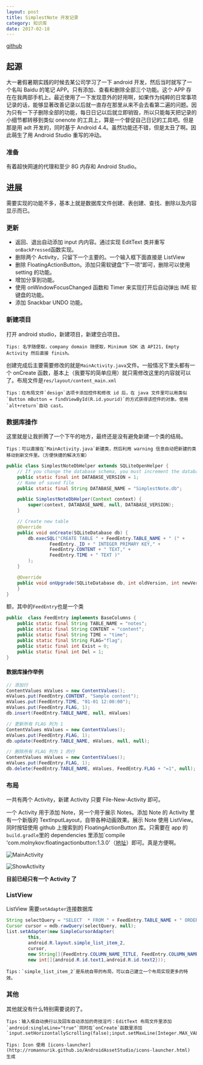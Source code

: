 ```yaml
---
layout: post
title: SimplestNote 开发记录
category: 知识库
date: 2017-02-18
---
```


[github](https://github.com/zYeoman/SimplestNote)

## 起源
大一暑假暑期实践的时候去某公司学习了一下 android 开发，然后当时就写了一个名叫 Baidu 的笔记 APP。只有添加、查看和删除全部三个功能。这个 APP 存在在我两部手机上。最近使用了一下发现意外的好用啊，如果作为纯粹的日常事项记录的话，能够显著改善记录以后就一直存在那里从来不会去看第二遍的问题。因为只有一下子删除全部的功能，每日日记以后就立即销毁，所以只能每天把记录的小细节都转移到类似 onenote 的工具上，算是一个督促自己日记的工具吧。但是那是用 adt 开发的，同时基于 Android 4.4。虽然功能还不错，但是太丑了啊。因此萌生了用 Android Studio 重写的冲动。

### 准备
有着超快网速的代理和至少 8G 内存和 Android Studio。

## 进展
需要实现的功能不多，基本上就是数据库文件创建、表创建、查找、删除以及内容显示而已。

### 更新
* 返回、退出自动添加 input 内内容。通过实现 EditText 类并重写`onBackPressed`函数实现。
* 删除两个 Activity，只留下一个主要的。一个输入框下面直接是 ListView
* 删除 FloatingActionButton。添加只需软键盘“下一项”即可，删除可以使用 setting 的功能。
* 增加分享到功能。
* 使用 onWindowFocusChanged 函数和 Timer 来实现打开后自动弹出 IME 软键盘的功能。
* 添加 Snackbar UNDO 功能。

### 新建项目
打开 android studio，新建项目，新建空白项目。

    Tips: 名字随便取，company domain 随便取，Minimum SDK 选 API21，Empty Activity 然后直接 finish。

创建完成后主要需要修改的就是`MainActivity.java`文件。一般情况下里头都有一个 onCreate 函数，基本上（我要写的简单应用）就只需修改这里的内容就可以了。布局文件是`res/layout/content_main.xml`

    Tips：在布局文件`design`选项卡添加控件和修改 id 后，在 java 文件里可以用类似`Button mButton = findViewById(R.id.yourid)`的方式获得该控件的对象。使用`alt+return`自动 cast。

### 数据库操作
这里就是让我折腾了一个下午的地方，最终还是没有避免新建一个类的结局。

    Tips：可以直接在`MainActivity.java`新建类，然后利用 warning 信息自动把新建的类移动到新文件里。（方便快捷的解决方案）

```java
public class SimplestNoteDbHelper extends SQLiteOpenHelper {
    // If you change the database schema, you must increment the database version.
    public static final int DATABASE_VERSION = 1;
    // Name of saved file
    public static final String DATABASE_NAME = "SimplestNote.db";

    public SimplestNoteDbHelper(Context context) {
        super(context, DATABASE_NAME, null, DATABASE_VERSION);
    }

    // Create new table
    @Override
    public void onCreate(SQLiteDatabase db) {
        db.execSQL("CREATE TABLE " + FeedEntry.TABLE_NAME + " (" +
                FeedEntry._ID + " INTEGER PRIMARY KEY," +
                FeedEntry.CONTENT + " TEXT," +
                FeedEntry.TIME + " TEXT )"
        );
    }

    @Override
    public void onUpgrade(SQLiteDatabase db, int oldVersion, int newVersion) {
    }
}
```

额，其中的`FeedEntry`也是一个类

```java
public  class FeedEntry implements BaseColumns {
    public static final String TABLE_NAME = "notes";
    public static final String CONTENT = "content";
    public static final String TIME = "time";
    public static final String FLAG="flag";
    public static final int Exist = 0;
    public static final int Del = 1;
}
```

#### 数据库操作举例

```java
// 添加行
ContentValues mValues = new ContentValues();
mValues.put(FeedEntry.CONTENT, "Sample content");
mValues.put(FeedEntry.TIME, "01-01 12:00:00");
mValues.put(FeedEntry.FLAG, 1);
db.insert(FeedEntry.TABLE_NAME, null, mValues)

// 更新所有 FLAG 列为 1
ContentValues mValues = new ContentValues();
mValues.put(FeedEntry.FLAG, 1);
db.update(FeedEntry.TABLE_NAME, mValues, null, null);

// 删除所有 FLAG 列为 1 的行
ContentValues mValues = new ContentValues();
mValues.put(FeedEntry.FLAG, 1);
db.delete(FeedEntry.TABLE_NAME, mValues, FeedEntry.FLAG + "=1", null);
```

### 布局
一共有两个 Activity，新建 Activity 只要 File-New-Activity 即可。

一个 Activity 用于添加 Note，另一个用于展示 Notes。添加 Note 的 Activity 里有一个新版的 TextInputLayout，自带各种动画效果。展示 Note 使用 ListView。同时按钮使用 github 上搜索到的 FloatingActionButton 库。只需要在 app 的`build.gradle`里的 dependencies 里添加`compile 'com.molnykov:floatingactionbutton:1.3.0'（[地址](https://github.com/makovkastar/FloatingActionButton)）即可。真是方便啊。

![MainActivity](https://ooo.0o0.ooo/2016/12/16/5853fe29948a2.png)

![ShowActivity](https://ooo.0o0.ooo/2016/12/16/5853fe81603c0.png)

**目前已经只有一个 Activity 了**

### ListView
ListView 需要`setAdapter`连接数据库

```java
String selectQuery = "SELECT  * FROM " + FeedEntry.TABLE_NAME + " ORDER BY " + FeedEntry._ID + " DESC;";
Cursor cursor = mdb.rawQuery(selectQuery, null);
list.setAdapter(new SimpleCursorAdapter(
        this,
        android.R.layout.simple_list_item_2,
        cursor,
        new String[]{FeedEntry.COLUMN_NAME_TITLE, FeedEntry.COLUMN_NAME_SUBTITLE},
        new int[]{android.R.id.text1,android.R.id.text2}));
```

    Tips：`simple_list_item_2`是系统自带的布局，可以自己建立一个布局实现更多的特效。

### 其他
其他就没有什么特别需要说的了。

    Tips：输入框自动换行以及回车自动添加的奇技淫巧：EditText 布局文件里添加`android:singleLine="true"`同时在`onCreate`函数里添加`input.setHorizontallyScrolling(false);input.setMaxLine(Integer.MAX_VALUE);`

    Tips: Icon 使用 [icons-launcher](http://romannurik.github.io/AndroidAssetStudio/icons-launcher.html) 生成
